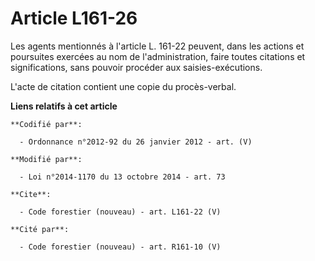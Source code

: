 # Article L161-26

Les agents mentionnés à l'article L. 161-22 peuvent, dans les actions et poursuites exercées au nom de l'administration,
faire toutes citations et significations, sans pouvoir procéder aux saisies-exécutions. 

L'acte de citation contient une copie du procès-verbal.

**Liens relatifs à cet article**

	**Codifié par**:

	  - Ordonnance n°2012-92 du 26 janvier 2012 - art. (V)

	**Modifié par**:

	  - Loi n°2014-1170 du 13 octobre 2014 - art. 73

	**Cite**:

	  - Code forestier (nouveau) - art. L161-22 (V)

	**Cité par**:

	  - Code forestier (nouveau) - art. R161-10 (V)
